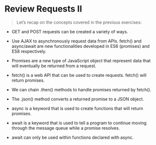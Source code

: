 # Review Requests II

> Let’s recap on the concepts covered in the previous exercises:

- GET and POST requests can be created a variety of ways.

- Use AJAX to asynchronously request data from APIs. fetch() and async/await are new functionalities developed in ES6 (promises) and ES8 respectively.

- Promises are a new type of JavaScript object that represent data that will eventually be returned from a request.

- fetch() is a web API that can be used to create requests. fetch() will return promises.

- We can chain .then() methods to handle promises returned by fetch().

- The .json() method converts a returned promise to a JSON object.

- async is a keyword that is used to create functions that will return promises.

- await is a keyword that is used to tell a program to continue moving through the message queue while a promise resolves.

- await can only be used within functions declared with async.
